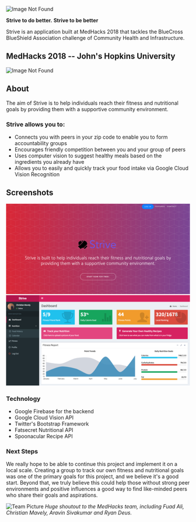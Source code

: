 ![Image Not Found](striveLogo.png)

**Strive to do better.**
**Strive to be better** 

Strive is an application built at MedHacks 2018 that tackles the BlueCross BlueShield Association challenge of Community Health and Infrastructure.

## MedHacks 2018 -- John's Hopkins University

![Image Not Found](medhacksbanner.png)

## About
The aim of Strive is to help individuals reach their fitness and nutritional goals by providing them with a supportive community environment.

### Strive allows you to:
* Connects you with peers in your zip code to enable you to form accountability groups
* Encourages friendly competition between you and your group of peers
* Uses computer vision to suggest healthy meals based on the ingredients you already have
* Allows you to easily and quickly track your food intake via Google Cloud Vision Recognition


## Screenshots

![Landing Page](landingpage.png)
![Dashboard](dashboard.png)

### Technology
* Google Firebase for the backend
* Google Cloud Vision API
* Twitter's Bootstrap Framework
* Fatsecret Nutritional API
* Spoonacular Recipe API

### Next Steps

We really hope to be able to continue this project and implement it on a local scale. Creating a group to track our own fitness and nutritional goals was one of the primary goals for this project, and we believe it's a good start. Beyond that, we truly believe this could help those without strong peer environments and positive influences a good way to find like-minded peers who share their goals and aspirations.



![Team Picture](medhacksteam.jpg)
*Huge shoutout to the MedHacks team, including Fuad Ali, Christian Mavely, Aravin Sivakumar and Ryan Deus.*
